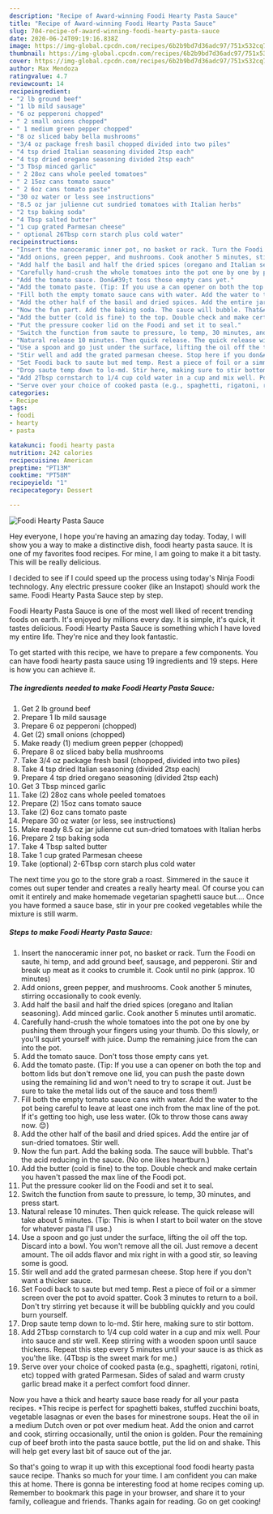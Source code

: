 ```yaml
---
description: "Recipe of Award-winning Foodi Hearty Pasta Sauce"
title: "Recipe of Award-winning Foodi Hearty Pasta Sauce"
slug: 704-recipe-of-award-winning-foodi-hearty-pasta-sauce
date: 2020-06-24T09:19:16.838Z
image: https://img-global.cpcdn.com/recipes/6b2b9bd7d36adc97/751x532cq70/foodi-hearty-pasta-sauce-recipe-main-photo.jpg
thumbnail: https://img-global.cpcdn.com/recipes/6b2b9bd7d36adc97/751x532cq70/foodi-hearty-pasta-sauce-recipe-main-photo.jpg
cover: https://img-global.cpcdn.com/recipes/6b2b9bd7d36adc97/751x532cq70/foodi-hearty-pasta-sauce-recipe-main-photo.jpg
author: Max Mendoza
ratingvalue: 4.7
reviewcount: 14
recipeingredient:
- "2 lb ground beef"
- "1 lb mild sausage"
- "6 oz pepperoni chopped"
- " 2 small onions chopped"
- " 1 medium green pepper chopped"
- "8 oz sliced baby bella mushrooms"
- "3/4 oz package fresh basil chopped divided into two piles"
- "4 tsp dried Italian seasoning divided 2tsp each"
- "4 tsp dried oregano seasoning divided 2tsp each"
- "3 Tbsp minced garlic"
- " 2 28oz cans whole peeled tomatoes"
- " 2 15oz cans tomato sauce"
- " 2 6oz cans tomato paste"
- "30 oz water or less see instructions"
- "8.5 oz jar julienne cut sundried tomatoes with Italian herbs"
- "2 tsp baking soda"
- "4 Tbsp salted butter"
- "1 cup grated Parmesan cheese"
- " optional 26Tbsp corn starch plus cold water"
recipeinstructions:
- "Insert the nanoceramic inner pot, no basket or rack. Turn the Foodi on saute, hi temp, and add ground beef, sausage, and pepperoni. Stir and break up meat as it cooks to crumble it. Cook until no pink (approx. 10 minutes)"
- "Add onions, green pepper, and mushrooms. Cook another 5 minutes, stirring occasionally to cook evenly."
- "Add half the basil and half the dried spices (oregano and Italian seasoning). Add minced garlic. Cook another 5 minutes until aromatic."
- "Carefully hand-crush the whole tomatoes into the pot one by one by pushing them through your fingers using your thumb. Do this slowly, or you&#39;ll squirt yourself with juice. Dump the remaining juice from the can into the pot."
- "Add the tomato sauce. Don&#39;t toss those empty cans yet."
- "Add the tomato paste. (Tip: If you use a can opener on both the top and bottom lids but don&#39;t remove one lid, you can push the paste down using the remaining lid and won&#39;t need to try to scrape it out. Just be sure to take the metal lids out of the sauce and toss them!)"
- "Fill both the empty tomato sauce cans with water. Add the water to the pot being careful to leave at least one inch from the max line of the pot. If it&#39;s getting too high, use less water. (Ok to throw those cans away now. 😊)"
- "Add the other half of the basil and dried spices. Add the entire jar of sun-dried tomatoes. Stir well."
- "Now the fun part. Add the baking soda. The sauce will bubble. That&#39;s the acid reducing in the sauce. (No one likes heartburn.)"
- "Add the butter (cold is fine) to the top. Double check and make certain you haven&#39;t passed the max line of the Foodi pot."
- "Put the pressure cooker lid on the Foodi and set it to seal."
- "Switch the function from saute to pressure, lo temp, 30 minutes, and press start."
- "Natural release 10 minutes. Then quick release. The quick release will take about 5 minutes. (Tip: This is when I start to boil water on the stove for whatever pasta I&#39;ll use.)"
- "Use a spoon and go just under the surface, lifting the oil off the top. Discard into a bowl. You won&#39;t remove all the oil. Just remove a decent amount. The oil adds flavor and mix right in with a good stir, so leaving some is good."
- "Stir well and add the grated parmesan cheese. Stop here if you don&#39;t want a thicker sauce."
- "Set Foodi back to saute but med temp. Rest a piece of foil or a simmer screen over the pot to avoid spatter. Cook 3 minutes to return to a boil. Don&#39;t try stirring yet because it will be bubbling quickly and you could burn yourself."
- "Drop saute temp down to lo-md. Stir here, making sure to stir bottom."
- "Add 2Tbsp cornstarch to 1/4 cup cold water in a cup and mix well. Pour into sauce and stir well. Keep stirring with a wooden spoon until sauce thickens. Repeat this step every 5 minutes until your sauce is as thick as you&#39;the like. (4Tbsp is the sweet mark for me.)"
- "Serve over your choice of cooked pasta (e.g., spaghetti, rigatoni, rotini, etc) topped with grated Parmesan. Sides of salad and warm crusty garlic bread make it a perfect comfort food dinner."
categories:
- Recipe
tags:
- foodi
- hearty
- pasta

katakunci: foodi hearty pasta 
nutrition: 242 calories
recipecuisine: American
preptime: "PT13M"
cooktime: "PT58M"
recipeyield: "1"
recipecategory: Dessert

---
```



![Foodi Hearty Pasta Sauce](https://img-global.cpcdn.com/recipes/6b2b9bd7d36adc97/751x532cq70/foodi-hearty-pasta-sauce-recipe-main-photo.jpg)

Hey everyone, I hope you're having an amazing day today. Today, I will show you a way to make a distinctive dish, foodi hearty pasta sauce. It is one of my favorites food recipes. For mine, I am going to make it a bit tasty. This will be really delicious.

I decided to see if I could speed up the process using today&#39;s Ninja Foodi technology. Any electric pressure cooker (like an Instapot) should work the same. Foodi Hearty Pasta Sauce step by step.

Foodi Hearty Pasta Sauce is one of the most well liked of recent trending foods on earth. It's enjoyed by millions every day. It is simple, it's quick, it tastes delicious. Foodi Hearty Pasta Sauce is something which I have loved my entire life. They're nice and they look fantastic.


To get started with this recipe, we have to prepare a few components. You can have foodi hearty pasta sauce using 19 ingredients and 19 steps. Here is how you can achieve it.

<!--inarticleads1-->

##### The ingredients needed to make Foodi Hearty Pasta Sauce:

1. Get 2 lb ground beef
1. Prepare 1 lb mild sausage
1. Prepare 6 oz pepperoni (chopped)
1. Get  (2) small onions (chopped)
1. Make ready  (1) medium green pepper (chopped)
1. Prepare 8 oz sliced baby bella mushrooms
1. Take 3/4 oz package fresh basil (chopped, divided into two piles)
1. Take 4 tsp dried Italian seasoning (divided 2tsp each)
1. Prepare 4 tsp dried oregano seasoning (divided 2tsp each)
1. Get 3 Tbsp minced garlic
1. Take  (2) 28oz cans whole peeled tomatoes
1. Prepare  (2) 15oz cans tomato sauce
1. Take  (2) 6oz cans tomato paste
1. Prepare 30 oz water (or less, see instructions)
1. Make ready 8.5 oz jar julienne cut sun-dried tomatoes with Italian herbs
1. Prepare 2 tsp baking soda
1. Take 4 Tbsp salted butter
1. Take 1 cup grated Parmesan cheese
1. Take  (optional) 2-6Tbsp corn starch plus cold water


The next time you go to the store grab a roast. Simmered in the sauce it comes out super tender and creates a really hearty meal. Of course you can omit it entirely and make homemade vegetarian spaghetti sauce but…. Once you have formed a sauce base, stir in your pre cooked vegetables while the mixture is still warm. 

<!--inarticleads2-->

##### Steps to make Foodi Hearty Pasta Sauce:

1. Insert the nanoceramic inner pot, no basket or rack. Turn the Foodi on saute, hi temp, and add ground beef, sausage, and pepperoni. Stir and break up meat as it cooks to crumble it. Cook until no pink (approx. 10 minutes)
1. Add onions, green pepper, and mushrooms. Cook another 5 minutes, stirring occasionally to cook evenly.
1. Add half the basil and half the dried spices (oregano and Italian seasoning). Add minced garlic. Cook another 5 minutes until aromatic.
1. Carefully hand-crush the whole tomatoes into the pot one by one by pushing them through your fingers using your thumb. Do this slowly, or you&#39;ll squirt yourself with juice. Dump the remaining juice from the can into the pot.
1. Add the tomato sauce. Don&#39;t toss those empty cans yet.
1. Add the tomato paste. (Tip: If you use a can opener on both the top and bottom lids but don&#39;t remove one lid, you can push the paste down using the remaining lid and won&#39;t need to try to scrape it out. Just be sure to take the metal lids out of the sauce and toss them!)
1. Fill both the empty tomato sauce cans with water. Add the water to the pot being careful to leave at least one inch from the max line of the pot. If it&#39;s getting too high, use less water. (Ok to throw those cans away now. 😊)
1. Add the other half of the basil and dried spices. Add the entire jar of sun-dried tomatoes. Stir well.
1. Now the fun part. Add the baking soda. The sauce will bubble. That&#39;s the acid reducing in the sauce. (No one likes heartburn.)
1. Add the butter (cold is fine) to the top. Double check and make certain you haven&#39;t passed the max line of the Foodi pot.
1. Put the pressure cooker lid on the Foodi and set it to seal.
1. Switch the function from saute to pressure, lo temp, 30 minutes, and press start.
1. Natural release 10 minutes. Then quick release. The quick release will take about 5 minutes. (Tip: This is when I start to boil water on the stove for whatever pasta I&#39;ll use.)
1. Use a spoon and go just under the surface, lifting the oil off the top. Discard into a bowl. You won&#39;t remove all the oil. Just remove a decent amount. The oil adds flavor and mix right in with a good stir, so leaving some is good.
1. Stir well and add the grated parmesan cheese. Stop here if you don&#39;t want a thicker sauce.
1. Set Foodi back to saute but med temp. Rest a piece of foil or a simmer screen over the pot to avoid spatter. Cook 3 minutes to return to a boil. Don&#39;t try stirring yet because it will be bubbling quickly and you could burn yourself.
1. Drop saute temp down to lo-md. Stir here, making sure to stir bottom.
1. Add 2Tbsp cornstarch to 1/4 cup cold water in a cup and mix well. Pour into sauce and stir well. Keep stirring with a wooden spoon until sauce thickens. Repeat this step every 5 minutes until your sauce is as thick as you&#39;the like. (4Tbsp is the sweet mark for me.)
1. Serve over your choice of cooked pasta (e.g., spaghetti, rigatoni, rotini, etc) topped with grated Parmesan. Sides of salad and warm crusty garlic bread make it a perfect comfort food dinner.


Now you have a thick and hearty sauce base ready for all your pasta recipes. *This recipe is perfect for spaghetti bakes, stuffed zucchini boats, vegetable lasagnas or even the bases for minestrone soups. Heat the oil in a medium Dutch oven or pot over medium heat. Add the onion and carrot and cook, stirring occasionally, until the onion is golden. Pour the remaining cup of beef broth into the pasta sauce bottle, put the lid on and shake. This will help get every last bit of sauce out of the jar. 

So that's going to wrap it up with this exceptional food foodi hearty pasta sauce recipe. Thanks so much for your time. I am confident you can make this at home. There is gonna be interesting food at home recipes coming up. Remember to bookmark this page in your browser, and share it to your family, colleague and friends. Thanks again for reading. Go on get cooking!
